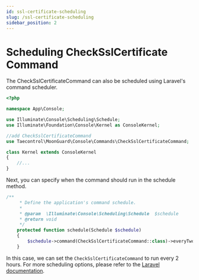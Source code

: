 ```yaml
---
id: ssl-certificate-scheduling
slug: /ssl-certificate-scheduling
sidebar_position: 2
---
```

# Scheduling CheckSslCertificate Command

The CheckSslCertificateCommand can also be scheduled using Laravel's command scheduler.

```php
<?php

namespace App\Console;

use Illuminate\Console\Scheduling\Schedule;
use Illuminate\Foundation\Console\Kernel as ConsoleKernel;

//add CheckSslCertificateCommand
use Taecontrol\MoonGuard\Console\Commands\CheckSslCertificateCommand;

class Kernel extends ConsoleKernel
{
    //...
}
```

Next, you can specify when the command should run in the schedule method.

```php
/**
     * Define the application's command schedule.
     *
     * @param  \Illuminate\Console\Scheduling\Schedule  $schedule
     * @return void
     */
    protected function schedule(Schedule $schedule)
    {
        $schedule->command(CheckSslCertificateCommand::class)->everyTwoHours();
    }
```

In this case, we can set the `CheckSslCertificateCommand` to run every 2 hours.
For more scheduling options, please refer to the [Laravel documentation](https://laravel.com/docs/9.x/scheduling#schedule-frequency-options).
